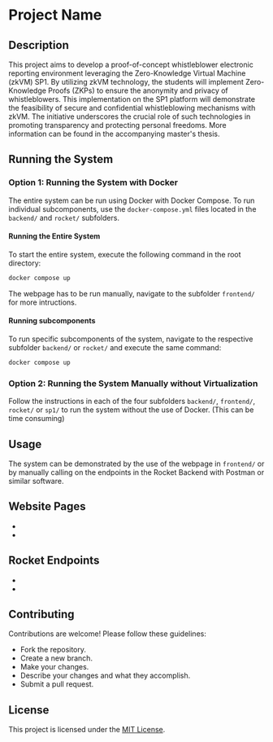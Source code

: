 # Project Name

## Description

This project aims to develop a proof-of-concept whistleblower electronic reporting
environment leveraging the Zero-Knowledge Virtual Machine (zkVM) SP1. By
utilizing zkVM technology, the students will implement Zero-Knowledge Proofs
(ZKPs) to ensure the anonymity and privacy of whistleblowers. This implementation
on the SP1 platform will demonstrate the feasibility of secure and confidential
whistleblowing mechanisms with zkVM. The initiative underscores the crucial role of
such technologies in promoting transparency and protecting personal freedoms.
More information can be found in the accompanying master's thesis.

## Running the System

### Option 1: Running the System with Docker

The entire system can be run using Docker with Docker Compose. To run individual subcomponents, use the `docker-compose.yml` files located in the `backend/` and `rocket/` subfolders.

#### Running the Entire System

To start the entire system, execute the following command in the root directory:

```bash
docker compose up
```

The webpage has to be run manually, navigate to the subfolder `frontend/` for more intructions.

#### Running subcomponents
To run specific subcomponents of the system, navigate to the respective subfolder `backend/` or `rocket/` and execute the same command:

```bash
docker compose up
```

### Option 2: Running the System Manually without Virtualization

Follow the instructions in each of the four subfolders `backend/`, `frontend/`,  `rocket/` or `sp1/` to run the system without the use of Docker. (This can be time consuming)

## Usage
The system can be demonstrated by the use of the webpage in `frontend/` or by manually calling on the endpoints in the Rocket Backend with Postman or similar software.

Website Pages
- 
-
-

Rocket Endpoints
-
-
-

## Contributing

Contributions are welcome! Please follow these guidelines:

- Fork the repository.
- Create a new branch.
- Make your changes.
- Describe your changes and what they accomplish.
- Submit a pull request.

## License

This project is licensed under the [MIT License](LICENSE).

